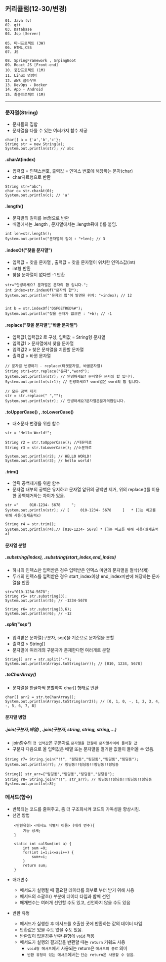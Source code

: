 ## 커리큘럼(12-30/변경)
```
01. Java (v)
02. git 
03. Database
04. Jsp [Server]

05. 미니프로젝트 (3W)
06. HTML,CSS  
07. JS

08. SpringFramework , SrpingBoot
09. React JS [Front-end]
10. 중간프로젝트 (1M)
11. Linux 명령어
12. AWS 클라우드
13. DevOps - Docker
14. App - Android
15. 최종프로젝트 (1M)
```
---
### 문자열(String)
- 문자들의 집합
- 문자열을 다룰 수 있는 여러가지 함수 제공
```
char[] a = {'a','b','c'};
String str = new String(a);
System.out.println(str); // abc
```

#### .charAt(index)
- 입력값 = 인덱스번호, 출력값 = 인덱스 번호에 해당하는 문자(char)
- char자료형으로 반환
```
String str="abc";
char c= str.charAt(0);
System.out.println(c); // 'a'
```

#### .length()
- 문자열의 길이를 int형으로 반환
- 배열에서는 .length  , 문자열에서는 .length뒤에 ()를 붙임.
```
int len=str.length();
System.out.println("문자열의 길이 : "+len); // 3
```

#### .indexOf("찾을 문자열")
- 입력값 = 찾을 문자열 ,  출력값 = 찾을 문자열이 위치한 인덱스값(int)
- int형 반환
- 찾을 문자열이 없다면 -1 반환
```
str="안녕하세요? 문자열은 문자의 합 입니다.";
int index=str.indexOf("문자의 합");
System.out.println("'문자의 합'이 발견된 위치: "+index); // 12


int b = str.indexOf("DSFGETRED%#");
System.out.println("찾을 문자가 없으면 : "+b); // -1
```

#### .replace("찾을 문자열","바꿀 문자열")
- 입력값1,입력값2 로 구성, 입력값 = String형 문자열
- 입력값1 > 문자열에서 찾을 문자열
- 입력값2 > 찾은 문자열을 치환할 문자열
- 출력값 > 바뀐 문자열
```
// 문자열 변경하기 - replace(타겟문자열, 바꿀문자열)
String str1=str.replace("문자","word");
System.out.println(str); // 안녕하세요? 문자열은 문자의 합 입니다.
System.out.println(str1); // 안녕하세요? word열은 word의 합 입니다.

// 모든 공백 제거
str = str.replace(" ","");
System.out.println(str); // 안녕하세요?문자열은문자의합입니다.
```

#### .toUpperCase() , .toLowerCase()
- 대소문자 변경을 위한 함수
```
str = "Hello World!";
		
String r2 = str.toUpperCase(); //대문자로
String r3 = str.toLowerCase(); //소문자로

System.out.println(r2); // HELLO WORLD!
System.out.println(r3); // hello world!
```

#### .trim()
- 앞뒤 공백제거를 위한 함수
- 문자열 내부의 공백은 유지하고 문자열 앞뒤의 공백만 제거, 위의 replace()를 이용한 공백제거와는 차이가 있음.
```		
str ="     010-1234- 5678     ";
System.out.println(str); // [     010-1234- 5678     ]   * []는 비교를 위해 사용(실제출력x)

String r4 = str.trim();
System.out.println(r4);// [010-1234- 5678] * []는 비교를 위해 사용(실제출력x)
```

#### 문자열 분할
##### .substring(index), .substring(start_index,end_index)
- 하나의 인덱스만 입력받은 경우 입력받은 인덱스 미만의 문자열을 절삭(삭제)
- 두개의 인덱스를 입력받은 경우 start_index이상 end_index미만에 해당하는 문자열을 반환
```
str="010-1234-5678";
String r5= str.substring(3);
System.out.println(r5); // -1234-5678

String r6= str.substring(3,6);
System.out.println(r6); // -12
```

##### .split("sep")
- 입력받은 문자열(구분자, sep)을 기준으로 문자열을 분할
- 출력값 > String[]
- 문자열에 여러개의 구분자가 존재한다면 여러개로 분할
```
String[] arr = str.split("-");
System.out.println(Arrays.toString(arr)); // [010, 1234, 5678]
```

##### .toCharArray()
- 문자열을 한글자씩 분할하여 char[] 형태로 반환
```
char[] arr2 = str.toCharArray();
System.out.println(Arrays.toString(arr2)); // [0, 1, 0, -, 1, 2, 3, 4, -, 5, 6, 7, 8]
```

#### 문자열 병합
##### .join(구분자,배열) , .join(구분자, string, string, string,...)
- join함수의 `첫 입력값`은 구분자로 `문자열을 합칠때 문자열사이에 들어갈 값`
- 구분자 다음으로 올 입력값은 배열 또는 문자열을 열거한 값들이 들어올 수 있음.
```
String r7= String.join("!!", "링딩동","링딩동","링딩동","링딩동");
System.out.println(r7); // 링딩동!!링딩동!!링딩동!!링딩동

String[] str_arr={"링딩동","링딩동","링딩동","링딩동"};
String r8= String.join("!!", str_arr); // 링딩동!!링딩동!!링딩동!!링딩동
System.out.println(r8);
```


### 메서드(함수)
- 반복되는 코드를 줄여주고, 좀 더 구조화시켜 코드의 가독성을 향상시킴.
- 선언 방법
```
	<반환유형> <메서드 식별자 이름> (매개 변수){
		기능 상세;
	}

	static int calSum(int a) {
		int sum =0;
		for(int i=1;i<=a;i++) {
			sum+=i;
		}
		return sum;
	}
```

+ 매개변수
	+ 메서드가 실행될 때 필요한 데이터를 외부로 부터 받기 위해 사용
	+ 메서드의 소괄호() 부분에 데이터 타입과 함께 선언
	+ 매개변수는 여러개 선언할 수도 있고, 선언하지 않을 수도 있음

+ 반환 유형
	+ 메서드가 실행한 후 메서드를 호출한 곳에 반환하는 값의 데이터 타입
	+ 반환값은 있을 수도 없을 수도 있음.
	+ 반환값이 없을경우 반환 유형에 `void` 적용
	+ 메서드가 실행의 결과값을 반환할 때는 `return` 키워드 사용
		+ `void형 메서드`에서 사용되는 return은 `메서드의 종료` 의미
		+ `반환 유형이 있는 메서드`에서는 `단순 return은 사용할 수 없음`.
